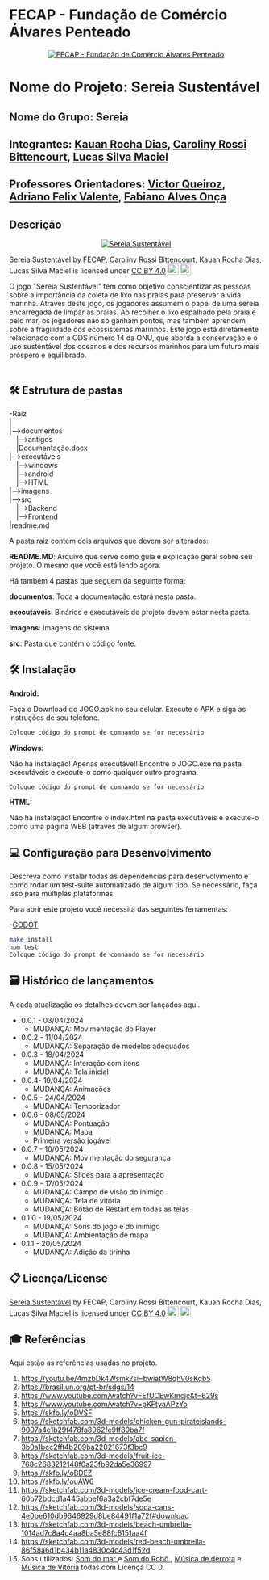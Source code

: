 # FECAP - Fundação de Comércio Álvares Penteado

<p align="center">
<a href= "https://www.fecap.br/"><img src="https://encrypted-tbn0.gstatic.com/images?q=tbn:ANd9GcRhZPrRa89Kma0ZZogxm0pi-tCn_TLKeHGVxywp-LXAFGR3B1DPouAJYHgKZGV0XTEf4AE&usqp=CAU" alt="FECAP - Fundação de Comércio Álvares Penteado" border="0"></a>
</p>

# Nome do Projeto: Sereia Sustentável

## Nome do Grupo: Sereia

## Integrantes: <a href="https://www.linkedin.com/in/kauan-rocha-dias-9286b02a2/">Kauan Rocha Dias</a>, <a href="https://www.linkedin.com/in/caroliny-rossi-bittencourt-2774671b6/">Caroliny Rossi Bittencourt</a>, <a href="https://github.com/lucasmaciel2006">Lucas Silva Maciel</a>

## Professores Orientadores: <a href="https://www.linkedin.com/in/victorbarq/">Victor Queiroz</a>, <a href="https://www.linkedin.com/in/adriano-valente-534576135/">Adriano Felix Valente</a>, <a href="https://www.linkedin.com/in/fabiano-on%C3%A7a-3214a12/">Fabiano Alves Onça</a>

## Descrição

<p align="center">
<a href="https://ibb.co/yXsX9XD"><img src="https://i.ibb.co/2yKy9yw/Captura-de-tela-2024-05-21-104112.png" alt="Sereia Sustentável" border="0"></a><p xmlns:cc="http://creativecommons.org/ns#" xmlns:dct="http://purl.org/dc/terms/"><a property="dct:title" rel="cc:attributionURL" href="https://github.com/2024-1-MCC1/Projeto2">Sereia Sustentável</a> by <span property="cc:attributionName">FECAP, Caroliny Rossi Bittencourt, Kauan Rocha Dias, Lucas Silva Maciel</span> is licensed under <a href="https://creativecommons.org/licenses/by/4.0/?ref=chooser-v1" target="_blank" rel="license noopener noreferrer" style="display:inline-block;">CC BY 4.0<img style="height:22px!important;margin-left:3px;vertical-align:text-bottom;" src="https://mirrors.creativecommons.org/presskit/icons/cc.svg?ref=chooser-v1" alt=""><img style="height:22px!important;margin-left:3px;vertical-align:text-bottom;" src="https://mirrors.creativecommons.org/presskit/icons/by.svg?ref=chooser-v1" alt=""></a></p>
</p>


O jogo "Sereia Sustentável" tem como objetivo conscientizar as pessoas sobre a importância da coleta de lixo nas praias para preservar a vida marinha. Através deste jogo, os jogadores assumem o papel de uma sereia encarregada de limpar as praias. Ao recolher o lixo espalhado pela praia e pelo mar, os jogadores não só ganham pontos, mas também aprendem sobre a fragilidade dos ecossistemas marinhos. Este jogo está diretamente relacionado com a ODS número 14 da ONU, que aborda a conservação e o uso sustentável dos oceanos e dos recursos marinhos para um futuro mais próspero e equilibrado.
<br><br>

## 🛠 Estrutura de pastas

-Raiz<br>
|<br>
|-->documentos<br>
  &emsp;|-->antigos<br>
  &emsp;|Documentação.docx<br>
|-->executáveis<br>
  &emsp;|-->windows<br>
  &emsp;|-->android<br>
  &emsp;|-->HTML<br>
|-->imagens<br>
|-->src<br>
  &emsp;|-->Backend<br>
  &emsp;|-->Frontend<br>
|readme.md<br>

A pasta raiz contem dois arquivos que devem ser alterados:

<b>README.MD</b>: Arquivo que serve como guia e explicação geral sobre seu projeto. O mesmo que você está lendo agora.

Há também 4 pastas que seguem da seguinte forma:

<b>documentos</b>: Toda a documentação estará nesta pasta.

<b>executáveis</b>: Binários e executáveis do projeto devem estar nesta pasta.

<b>imagens</b>: Imagens do sistema

<b>src</b>: Pasta que contém o código fonte.

## 🛠 Instalação

<b>Android:</b>

Faça o Download do JOGO.apk no seu celular.
Execute o APK e siga as instruções de seu telefone.

```sh
Coloque código do prompt de comnando se for necessário
```

<b>Windows:</b>

Não há instalação! Apenas executável!
Encontre o JOGO.exe na pasta executáveis e execute-o como qualquer outro programa.

```sh
Coloque código do prompt de comnando se for necessário
```

<b>HTML:</b>

Não há instalação!
Encontre o index.html na pasta executáveis e execute-o como uma página WEB (através de algum browser).

## 💻 Configuração para Desenvolvimento

Descreva como instalar todas as dependências para desenvolvimento e como rodar um test-suite automatizado de algum tipo. Se necessário, faça isso para múltiplas plataformas.

Para abrir este projeto você necessita das seguintes ferramentas:

-<a href="https://godotengine.org/download">GODOT</a>

```sh
make install
npm test
Coloque código do prompt de comnando se for necessário
```

## 🗃 Histórico de lançamentos

A cada atualização os detalhes devem ser lançados aqui.

* 0.0.1 - 03/04/2024
    * MUDANÇA: Movimentação do Player
* 0.0.2 - 11/04/2024
    * MUDANÇA: Separação de modelos adequados
* 0.0.3 - 18/04/2024
    * MUDANÇA: Interação com itens
    * MUDANÇA: Tela inicial
* 0.0.4- 19/04/2024
    * MUDANÇA: Animações
* 0.0.5 - 24/04/2024
    * MUDANÇA: Temporizador
* 0.0.6 - 08/05/2024
    * MUDANÇA: Pontuação
    * MUDANÇA: Mapa
    * Primeira versão jogável
* 0.0.7 - 10/05/2024
    * MUDANÇA: Movimentação do segurança
* 0.0.8 - 15/05/2024
    * MUDANÇA: Slides para a apresentação
* 0.0.9 - 17/05/2024
    * MUDANÇA: Campo de visão do inimigo
    * MUDANÇA: Tela de vitória
    * MUDANÇA: Botão de Restart em todas as telas
* 0.1.0 - 19/05/2024
    * MUDANÇA: Sons do jogo e do inimigo
    * MUDANÇA: Ambientação de mapa
* 0.1.1 - 20/05/2024
    * MUDANÇA: Adição da tirinha
  
  

 

## 📋 Licença/License
<p xmlns:cc="http://creativecommons.org/ns#" xmlns:dct="http://purl.org/dc/terms/"><a property="dct:title" rel="cc:attributionURL" href="https://github.com/2024-1-MCC1/Projeto2">Sereia Sustentável</a> by <span property="cc:attributionName">FECAP, Caroliny Rossi Bittencourt, Kauan Rocha Dias, Lucas Silva Maciel</span> is licensed under <a href="https://creativecommons.org/licenses/by/4.0/?ref=chooser-v1" target="_blank" rel="license noopener noreferrer" style="display:inline-block;">CC BY 4.0<img style="height:22px!important;margin-left:3px;vertical-align:text-bottom;" src="https://mirrors.creativecommons.org/presskit/icons/cc.svg?ref=chooser-v1" alt=""><img style="height:22px!important;margin-left:3px;vertical-align:text-bottom;" src="https://mirrors.creativecommons.org/presskit/icons/by.svg?ref=chooser-v1" alt=""></a></p>

## 🎓 Referências

Aqui estão as referências usadas no projeto.

1. <https://youtu.be/4mzbDk4Wsmk?si=bwiatW8qhV0sKqb5>
2. <https://brasil.un.org/pt-br/sdgs/14>
3. <https://www.youtube.com/watch?v=EfUCEwKmcjc&t=629s>
4. <https://www.youtube.com/watch?v=pKFtyaAPzYo>
5. <https://skfb.ly/oDVSF>
6. <https://sketchfab.com/3d-models/chicken-gun-pirateislands-9007a4e1b29f478fa8962fe9ff80ba7f>
7. <https://sketchfab.com/3d-models/abe-sapien-3b0a1bcc2fff4b209ba22021673f3bc9>
8. <https://sketchfab.com/3d-models/fruit-ice-768c2683212148f0a23fb92da5e36997>
9. <https://skfb.ly/oBDEZ>
10. <https://skfb.ly/ouAW6>
11. <https://sketchfab.com/3d-models/ice-cream-food-cart-60b72bdcd1a445abbef6a3a2cbf7de5e>
12. <https://sketchfab.com/3d-models/soda-cans-4e0be610db9646929d8be84491f1a72f#download>
13. <https://sketchfab.com/3d-models/beach-umbrella-1014ad7c8a4c4aa8ba5e88fc6151aa4f>
14. <https://sketchfab.com/3d-models/red-beach-umbrella-86f58a6d1b434b11a4830c4c43d1f52d>
15. Sons utilizados: <a href="https://www.youtube.com/watch?v=K9NflzFtHR8&pp=ygUOYmFydWxobyBkZSBtYXI%3D"> Som do mar </a> e <a href="https://www.youtube.com/watch?v=sAmr78nAQog"> Som do Robô </a>, <a href="https://www.youtube.com/watch?v=wJpCFIUG0sQ"> Música de derrota</a> e <a href="https://www.youtube.com/watch?v=wJpCFIUG0sQ"> Música de Vitória</a> todas com Licença CC 0.
